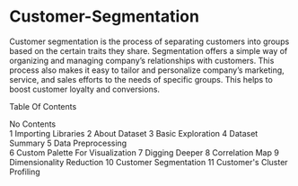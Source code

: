 # Customer-Segmentation
Customer segmentation is the process of separating customers into groups based on the certain traits they share.
Segmentation offers a simple way of organizing and managing company’s relationships with customers. This process also makes it easy to tailor and personalize company’s marketing, service, and sales efforts to the needs of specific groups. This helps to boost customer loyalty and conversions.


Table Of Contents

No	Contents	
1	Importing Libraries
2	About Dataset
3	Basic Exploration
4	Dataset Summary	
5	Data Preprocessing	
6	Custom Palette For Visualization
7	Digging Deeper
8	Correlation Map
9	Dimensionality Reduction
10	Customer Segmentation
11	Customer's Cluster Profiling
